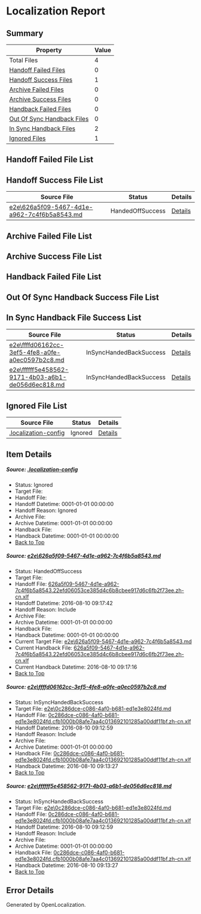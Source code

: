 # <a name='report-top'></a> Localization Report

## Summary
 Property | Value 
 -------- | ----- 
 Total Files | 4
[ Handoff Failed Files ](#handoff-failed-list)| 0
[ Handoff Success Files ](#handoff-success-list)| 1
[ Archive Failed Files ](#archive-failed-list)| 0
[ Archive Success Files ](#archive-success-list)| 0
[ Handback Failed Files ](#handback-failed-list)| 0
[ Out Of Sync Handback Files ](#outofsync-handback-success-list)| 0
[ In Sync Handback Files ](#insync-handback-success-list)| 2
[ Ignored Files ](#ignored-list)| 1

## <a name='handoff-failed-list'></a> Handoff Failed File List

## <a name='handoff-success-list'></a> Handoff Success File List
 Source File | Status | Details 
 ----------- | ------ | ------- 
 [e2e\626a5f09-5467-4d1e-a962-7c4f6b5a8543.md](https://github.com/OpenLocalizationTestOrg/oltest/blob/10c3d6671c4baa571f800296897d9011553bc0ce/e2e/626a5f09-5467-4d1e-a962-7c4f6b5a8543.md) | HandedOffSuccess | [Details](#cdfab19d048257d3694222d8846f24c326455d5a1)

## <a name='archive-failed-list'></a> Archive Failed File List

## <a name='archive-success-list'></a> Archive Success File List

## <a name='handback-failed-list'></a> Handback Failed File List

## <a name='outofsync-handback-success-list'></a> Out Of Sync Handback Success File List

## <a name='insync-handback-success-list'></a> In Sync Handback File Success List
 Source File | Status | Details 
 ----------- | ------ | ------- 
 [e2e\ffffd06162cc-3ef5-4fe8-a0fe-a0ec0597b2c8.md](https://github.com/OpenLocalizationTestOrg/oltest/blob/039652e5b4451b4df564bc30557d1b4d1f7b741f/e2e/ffffd06162cc-3ef5-4fe8-a0fe-a0ec0597b2c8.md) | InSyncHandedBackSuccess | [Details](#2086c53fc99ce958c5718a9b73c494c287cad8582)
 [e2e\ffffff5e458562-9171-4b03-a6b1-de056d6ec818.md](https://github.com/OpenLocalizationTestOrg/oltest/blob/10c3d6671c4baa571f800296897d9011553bc0ce/e2e/ffffff5e458562-9171-4b03-a6b1-de056d6ec818.md) | InSyncHandedBackSuccess | [Details](#2086c53fc99ce958c5718a9b73c494c287cad8583)

## <a name='ignored-list'></a> Ignored File List
 Source File | Status | Details 
 ----------- | ------ | ------- 
 [.localization-config](https://github.com/OpenLocalizationTestOrg/oltest/blob/10c3d6671c4baa571f800296897d9011553bc0ce/.localization-config) | Ignored | [Details](#3d4f252ac210baf56311d7e97dcc2db10974dbd20)

## Item Details
##### <a name='3d4f252ac210baf56311d7e97dcc2db10974dbd20'></a> Source: [.localization-config](https://github.com/OpenLocalizationTestOrg/oltest/blob/10c3d6671c4baa571f800296897d9011553bc0ce/.localization-config)
* Status: Ignored
* Target File: 
* Handoff File: 
* Handoff Datetime: 0001-01-01 00:00:00
* Handoff Reason: Ignored
* Archive File: 
* Archive Datetime: 0001-01-01 00:00:00
* Handback File: 
* Handback Datetime: 0001-01-01 00:00:00
* [Back to Top](#report-top)

##### <a name='cdfab19d048257d3694222d8846f24c326455d5a1'></a> Source: [e2e\626a5f09-5467-4d1e-a962-7c4f6b5a8543.md](https://github.com/OpenLocalizationTestOrg/oltest/blob/10c3d6671c4baa571f800296897d9011553bc0ce/e2e/626a5f09-5467-4d1e-a962-7c4f6b5a8543.md)
* Status: HandedOffSuccess
* Target File: 
* Handoff File: [626a5f09-5467-4d1e-a962-7c4f6b5a8543.22efd06053ce385d4c6b8cbee917d6c6fb2f73ee.zh-cn.xlf](https://github.com/OpenLocalizationTestOrg/olhandoff-e2e/blob/0d6beba4b715d1e4de92dd1b9b5fd561ed4b7287/ol-handoff/OpenLocalizationTestOrg/ol-test-zhcn/ci/ht/626a5f09-5467-4d1e-a962-7c4f6b5a8543.22efd06053ce385d4c6b8cbee917d6c6fb2f73ee.zh-cn.xlf)
* Handoff Datetime: 2016-08-10 09:17:42
* Handoff Reason: Include
* Archive File: 
* Archive Datetime: 0001-01-01 00:00:00
* Handback File: 
* Handback Datetime: 0001-01-01 00:00:00
* Current Target File: [e2e\626a5f09-5467-4d1e-a962-7c4f6b5a8543.md](https://github.com/OpenLocalizationTestOrg/ol-test-zhcn/blob/3d700aa94bcc8ee8b7c6a1f8f699211216d76dae/e2e/626a5f09-5467-4d1e-a962-7c4f6b5a8543.md)
* Current Handback File: [626a5f09-5467-4d1e-a962-7c4f6b5a8543.22efd06053ce385d4c6b8cbee917d6c6fb2f73ee.zh-cn.xlf](https://github.com/OpenLocalizationTestOrg/olhandback-e2e/blob/057fae6dc182b1ca9a0724ee50688a6f3a8c9529/ol-handback/OpenLocalizationTestOrg/ol-test-zhcn/ci/ht/626a5f09-5467-4d1e-a962-7c4f6b5a8543.22efd06053ce385d4c6b8cbee917d6c6fb2f73ee.zh-cn.xlf)
* Current Handback Datetime: 2016-08-10 09:17:16
* [Back to Top](#report-top)

##### <a name='2086c53fc99ce958c5718a9b73c494c287cad8582'></a> Source: [e2e\ffffd06162cc-3ef5-4fe8-a0fe-a0ec0597b2c8.md](https://github.com/OpenLocalizationTestOrg/oltest/blob/039652e5b4451b4df564bc30557d1b4d1f7b741f/e2e/ffffd06162cc-3ef5-4fe8-a0fe-a0ec0597b2c8.md)
* Status: InSyncHandedBackSuccess
* Target File: [e2e\0c286dce-c086-4af0-b681-ed1e3e8024fd.md](https://github.com/OpenLocalizationTestOrg/ol-test-zhcn/blob/5ae8faacc6e105901a11327ec78ecc575f9f5b71/e2e/0c286dce-c086-4af0-b681-ed1e3e8024fd.md)
* Handoff File: [0c286dce-c086-4af0-b681-ed1e3e8024fd.cfb1000b08afe7aa4c013692101285a00ddf11bf.zh-cn.xlf](https://github.com/OpenLocalizationTestOrg/olhandoff-e2e/blob/7bd96135f57aef84a14e0f05e02a8cf69f1ecc8b/ol-handoff/OpenLocalizationTestOrg/ol-test-zhcn/ci/ht/0c286dce-c086-4af0-b681-ed1e3e8024fd.cfb1000b08afe7aa4c013692101285a00ddf11bf.zh-cn.xlf)
* Handoff Datetime: 2016-08-10 09:12:59
* Handoff Reason: Include
* Archive File: 
* Archive Datetime: 0001-01-01 00:00:00
* Handback File: [0c286dce-c086-4af0-b681-ed1e3e8024fd.cfb1000b08afe7aa4c013692101285a00ddf11bf.zh-cn.xlf](https://github.com/OpenLocalizationTestOrg/olhandback-e2e/blob/2f7a1ad9241556862dbd8eb4359827bf4976cc70/ol-handback/OpenLocalizationTestOrg/ol-test-zhcn/ci/ht/0c286dce-c086-4af0-b681-ed1e3e8024fd.cfb1000b08afe7aa4c013692101285a00ddf11bf.zh-cn.xlf)
* Handback Datetime: 2016-08-10 09:13:27
* [Back to Top](#report-top)

##### <a name='2086c53fc99ce958c5718a9b73c494c287cad8583'></a> Source: [e2e\ffffff5e458562-9171-4b03-a6b1-de056d6ec818.md](https://github.com/OpenLocalizationTestOrg/oltest/blob/10c3d6671c4baa571f800296897d9011553bc0ce/e2e/ffffff5e458562-9171-4b03-a6b1-de056d6ec818.md)
* Status: InSyncHandedBackSuccess
* Target File: [e2e\0c286dce-c086-4af0-b681-ed1e3e8024fd.md](https://github.com/OpenLocalizationTestOrg/ol-test-zhcn/blob/5ae8faacc6e105901a11327ec78ecc575f9f5b71/e2e/0c286dce-c086-4af0-b681-ed1e3e8024fd.md)
* Handoff File: [0c286dce-c086-4af0-b681-ed1e3e8024fd.cfb1000b08afe7aa4c013692101285a00ddf11bf.zh-cn.xlf](https://github.com/OpenLocalizationTestOrg/olhandoff-e2e/blob/7bd96135f57aef84a14e0f05e02a8cf69f1ecc8b/ol-handoff/OpenLocalizationTestOrg/ol-test-zhcn/ci/ht/0c286dce-c086-4af0-b681-ed1e3e8024fd.cfb1000b08afe7aa4c013692101285a00ddf11bf.zh-cn.xlf)
* Handoff Datetime: 2016-08-10 09:12:59
* Handoff Reason: Include
* Archive File: 
* Archive Datetime: 0001-01-01 00:00:00
* Handback File: [0c286dce-c086-4af0-b681-ed1e3e8024fd.cfb1000b08afe7aa4c013692101285a00ddf11bf.zh-cn.xlf](https://github.com/OpenLocalizationTestOrg/olhandback-e2e/blob/2f7a1ad9241556862dbd8eb4359827bf4976cc70/ol-handback/OpenLocalizationTestOrg/ol-test-zhcn/ci/ht/0c286dce-c086-4af0-b681-ed1e3e8024fd.cfb1000b08afe7aa4c013692101285a00ddf11bf.zh-cn.xlf)
* Handback Datetime: 2016-08-10 09:13:27
* [Back to Top](#report-top)


## Error Details

Generated by OpenLocalization.
